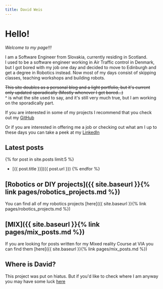 ```yaml
---
title: David Weis
---
```


# Hello!

*Welcome to my page!!!*

I am a Software Engineer from Slovakia, currently residing in Scotland.  
I used to be a software engineer working in Air Traffic control in Denmark, but I got bored with my job one day and decided to move to Edinburgh and get a degree in Robotics instead. Now most of my days consist of skipping classes, teaching workshops and building robots.  

~~This site doubles as a personal blog and a light portfolio, but it's current only updated sporadically (Mostly whenever I get bored...)~~  
^ is what the site used to say, and it's still very much true, but I am working on the sporadically part.

If you are interested in some of my projects I recommend that you check out my [GitHub](https://github.com/dmweis)  

Or if you are interested in offering me a job or checking out what am I up to these days you can take a peek at my [LinkedIn](https://www.linkedin.com/in/david-weis/)

## Latest posts

{% for post in site.posts limit:5 %}
- [{{ post.title }}]({{ post.url }})
{% endfor %}

## [Robotics or DIY projects]({{ site.baseurl }}{% link pages/robotics_projects.md %})

You can find all of my robotics projects [here]({{ site.baseurl }}{% link pages/robotics_projects.md %})

## [MIX]({{ site.baseurl }}{% link pages/mix_posts.md %})

If you are looking for posts written for my Mixed reality Course at VIA you can find them [here]({{ site.baseurl }}{% link pages/mix_posts.md %})

## Where is David?

This project was put on hiatus. But if you'd like to check where I am anyway you may have some luck [here](http://aprs.fi/?call=2M0WUE)
